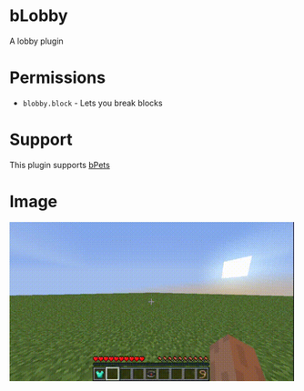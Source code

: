 # bLobby

A lobby plugin

# Permissions

- `blobby.block` - Lets you break blocks

# Support

This plugin supports [bPets](https://github.com/braayy/bpets)

# Image

<img src="https://raw.githubusercontent.com/Braayy/blobby/master/gifs/lobby.gif" width="500" />
